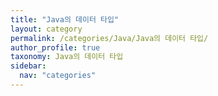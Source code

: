 ```yaml
---
title: "Java의 데이터 타입"
layout: category
permalink: /categories/Java/Java의 데이터 타입/
author_profile: true
taxonomy: Java의 데이터 타입
sidebar:
  nav: "categories"
---
```

